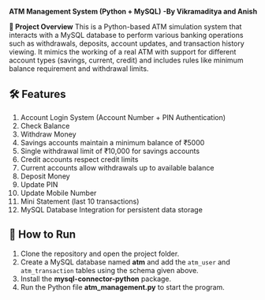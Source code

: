 **ATM Management System (Python + MySQL)**
            **-By Vikramaditya and Anish**

**📌 Project Overview**
This is a Python-based ATM simulation system that interacts with a MySQL database to perform various banking operations such as withdrawals, deposits, account updates, and transaction history viewing.
It mimics the working of a real ATM with support for different account types (savings, current, credit) and includes rules like minimum balance requirement and withdrawal limits.

## 🛠 Features
1. Account Login System (Account Number + PIN Authentication)  
2. Check Balance  
3. Withdraw Money  
4. Savings accounts maintain a minimum balance of ₹5000  
5. Single withdrawal limit of ₹10,000 for savings accounts  
6. Credit accounts respect credit limits  
7. Current accounts allow withdrawals up to available balance  
8. Deposit Money  
9. Update PIN  
10. Update Mobile Number  
11. Mini Statement (last 10 transactions)  
12. MySQL Database Integration for persistent data storage  

## 🚀 How to Run  
1. Clone the repository and open the project folder.  
2. Create a MySQL database named **atm** and add the `atm_user` and `atm_transaction` tables using the schema given above.  
3. Install the **mysql-connector-python** package.  
4. Run the Python file **atm_management.py** to start the program.  
